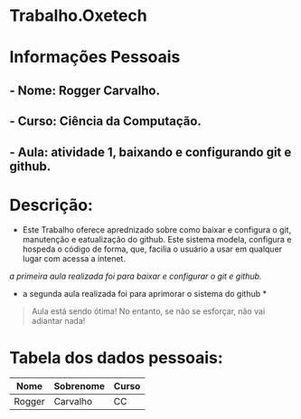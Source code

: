 # Trabalho.Oxetech

# Informações Pessoais

## - **Nome:** Rogger Carvalho.
## - **Curso:** Ciência da Computação.
## - **Aula:** atividade 1, baixando e configurando git e github.

# **Descrição:**
- Este Trabalho oferece aprednizado sobre como baixar e configura o git, manutenção e eatualização do github. Este sistema modela, configura e hospeda o código de forma, que, facilia o usuário a usar em qualquer lugar com acessa a intenet. 

*a primeira aula realizada foi para baixar e configurar o git e github.*
* a segunda aula realizada foi para aprimorar o sistema do github *

> Aula está sendo ótima! No entanto, se não se esforçar, não vai adiantar nada!

# Tabela dos dados pessoais:

| Nome | Sobrenome  | Curso | 
|------|------|------|
| Rogger | Carvalho | CC |
